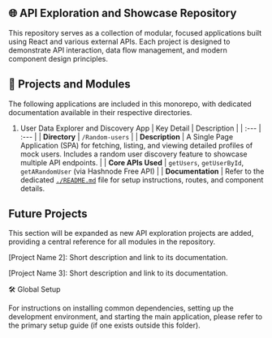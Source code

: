 ## 🌐 API Exploration and Showcase Repository

This repository serves as a collection of modular, focused applications built using React and various external APIs. Each project is designed to demonstrate API interaction, data flow management, and modern component design principles.

## 🚀 Projects and Modules

The following applications are included in this monorepo, with dedicated documentation available in their respective directories.

1. User Data Explorer and Discovery App
   | Key Detail | Description |
   | :--- | :--- |
   | **Directory** | `/Random-users` |
   | **Description** | A Single Page Application (SPA) for fetching, listing, and viewing detailed profiles of mock users. Includes a random user discovery feature to showcase multiple API endpoints. |
   | **Core APIs Used** | `getUsers`, `getUserById`, `getARandomUser` (via Hashnode Free API) |
   | **Documentation** | Refer to the dedicated [`./README.md`](https://www.google.com/search?q=./README.md) file for setup instructions, routes, and component details.

## Future Projects

This section will be expanded as new API exploration projects are added, providing a central reference for all modules in the repository.

[Project Name 2]: Short description and link to its documentation.

[Project Name 3]: Short description and link to its documentation.

🛠️ Global Setup

For instructions on installing common dependencies, setting up the development environment, and starting the main application, please refer to the primary setup guide (if one exists outside this folder).
